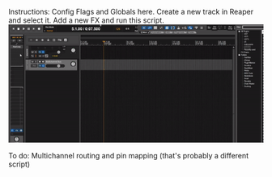 Instructions: Config Flags and Globals here. Create a new track in Reaper and select it. Add a new FX and run this script.
![Demo](demo1.gif)

To do: Multichannel routing and pin mapping (that's probably a different script)
